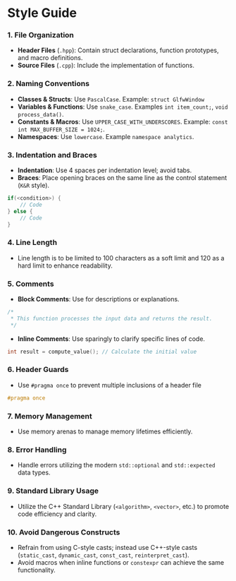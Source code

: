 # Style Guide

### 1. File Organization

- **Header Files** (`.hpp`): Contain struct declarations, function prototypes, and macro definitions.
- **Source Files** (`.cpp`): Include the implementation of functions.

### 2. Naming Conventions

- **Classes & Structs**: Use `PascalCase`. Example: `struct GlfwWindow`
- **Variables & Functions**: Use `snake_case`. Examples `int item_count;`, `void process_data()`.
- **Constants & Macros**: Use `UPPER_CASE_WITH_UNDERSCORES`. Example: `const int MAX_BUFFER_SIZE = 1024;`.
- **Namespaces**: Use `lowercase`. Example `namespace analytics`.

### 3. Indentation and Braces

- **Indentation**: Use 4 spaces per indentation level; avoid tabs.
- **Braces**: Place opening braces on the same line as the control statement (`K&R` style).

```C++
if(<condition>) {
    // Code
} else {
    // Code
}
```

### 4. Line Length

- Line length is to be limited to 100 characters as a soft limit and 120 as a hard limit to enhance readability.

### 5. Comments

- **Block Comments**: Use for descriptions or explanations.

```C++
/*
 * This function processes the input data and returns the result.
 */
```
- **Inline Comments**: Use sparingly to clarify specific lines of code.

```C++
int result = compute_value(); // Calculate the initial value
```

### 6. Header Guards

- Use `#pragma once` to prevent multiple inclusions of a header file

```C++
#pragma once
```

### 7. Memory Management

- Use memory arenas to manage memory lifetimes efficiently.

### 8. Error Handling

- Handle errors utilizing the modern `std::optional` and `std::expected` data types.

### 9. Standard Library Usage

- Utilize the C++ Standard Library (`<algorithm>`, `<vector>`, etc.) to promote code efficiency and clarity.

### 10. Avoid Dangerous Constructs

- Refrain from using C-style casts; instead use C++-style casts (`static_cast`, `dynamic_cast`, 
`const_cast`, `reinterpret_cast`).
- Avoid macros when inline functions or `constexpr` can achieve the same functionality.
